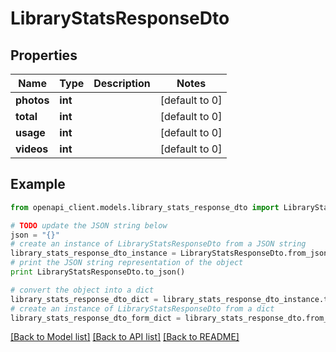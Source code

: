 # LibraryStatsResponseDto


## Properties
Name | Type | Description | Notes
------------ | ------------- | ------------- | -------------
**photos** | **int** |  | [default to 0]
**total** | **int** |  | [default to 0]
**usage** | **int** |  | [default to 0]
**videos** | **int** |  | [default to 0]

## Example

```python
from openapi_client.models.library_stats_response_dto import LibraryStatsResponseDto

# TODO update the JSON string below
json = "{}"
# create an instance of LibraryStatsResponseDto from a JSON string
library_stats_response_dto_instance = LibraryStatsResponseDto.from_json(json)
# print the JSON string representation of the object
print LibraryStatsResponseDto.to_json()

# convert the object into a dict
library_stats_response_dto_dict = library_stats_response_dto_instance.to_dict()
# create an instance of LibraryStatsResponseDto from a dict
library_stats_response_dto_form_dict = library_stats_response_dto.from_dict(library_stats_response_dto_dict)
```
[[Back to Model list]](../README.md#documentation-for-models) [[Back to API list]](../README.md#documentation-for-api-endpoints) [[Back to README]](../README.md)


